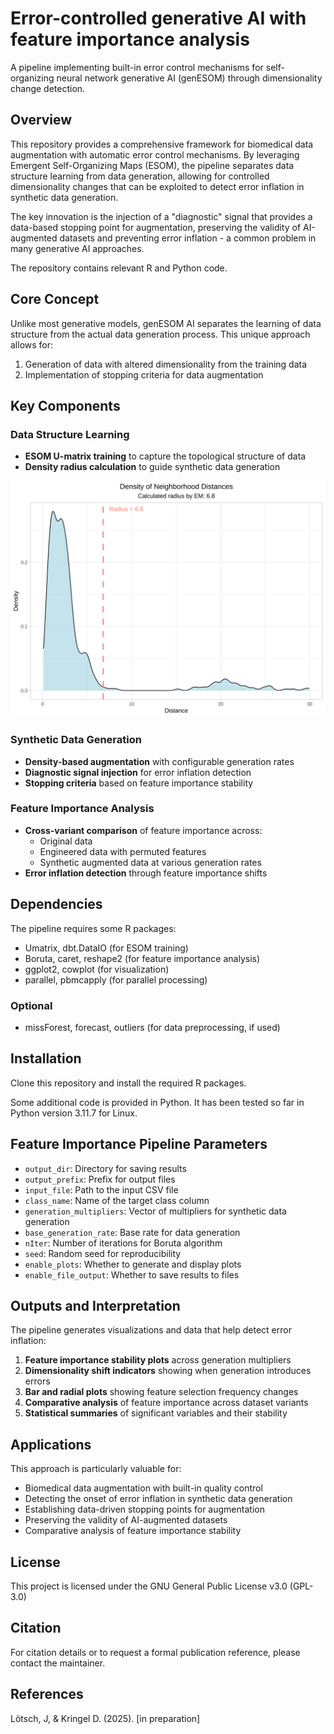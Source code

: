# Error-controlled generative AI with feature importance analysis

A pipeline implementing built-in error control mechanisms for self-organizing neural network generative AI (genESOM) through dimensionality change detection.

## Overview

This repository provides a comprehensive framework for biomedical data augmentation with automatic error control mechanisms. By leveraging Emergent Self-Organizing Maps (ESOM), the pipeline separates data structure learning from data generation, allowing for controlled dimensionality changes that can be exploited to detect error inflation in synthetic data generation.

The key innovation is the injection of a "diagnostic" signal that provides a data-based stopping point for augmentation, preserving the validity of AI-augmented datasets and preventing error inflation - a common problem in many generative AI approaches.

The repository contains relevant R and Python code.

## Core Concept

Unlike most generative models, genESOM AI separates the learning of data structure from the actual data generation process. This unique approach allows for:

1. Generation of data with altered dimensionality from the training data
2. Implementation of stopping criteria for data augmentation

## Key Components

### Data Structure Learning
- **ESOM U-matrix training** to capture the topological structure of data
- **Density radius calculation** to guide synthetic data generation

<img src="./neighborhood_distances.svg">

### Synthetic Data Generation
- **Density-based augmentation** with configurable generation rates
- **Diagnostic signal injection** for error inflation detection
- **Stopping criteria** based on feature importance stability

### Feature Importance Analysis
- **Cross-variant comparison** of feature importance across:
  - Original data
  - Engineered data with permuted features
  - Synthetic augmented data at various generation rates
- **Error inflation detection** through feature importance shifts

## Dependencies

The pipeline requires some R packages:

- Umatrix, dbt.DataIO (for ESOM training)
- Boruta, caret, reshape2 (for feature importance analysis)
- ggplot2, cowplot (for visualization)
- parallel, pbmcapply (for parallel processing)

### Optional
- missForest, forecast, outliers (for data preprocessing, if used)

## Installation

Clone this repository and install the required R packages. 

Some additional code is provided in Python. It has been tested so far in Python version 3.11.7 for Linux.


## Feature Importance Pipeline Parameters

- `output_dir`: Directory for saving results
- `output_prefix`: Prefix for output files
- `input_file`: Path to the input CSV file
- `class_name`: Name of the target class column
- `generation_multipliers`: Vector of multipliers for synthetic data generation
- `base_generation_rate`: Base rate for data generation
- `nIter`: Number of iterations for Boruta algorithm
- `seed`: Random seed for reproducibility
- `enable_plots`: Whether to generate and display plots
- `enable_file_output`: Whether to save results to files

## Outputs and Interpretation

The pipeline generates visualizations and data that help detect error inflation:

1. **Feature importance stability plots** across generation multipliers
2. **Dimensionality shift indicators** showing when generation introduces errors
3. **Bar and radial plots** showing feature selection frequency changes
4. **Comparative analysis** of feature importance across dataset variants
5. **Statistical summaries** of significant variables and their stability

## Applications

This approach is particularly valuable for:

- Biomedical data augmentation with built-in quality control
- Detecting the onset of error inflation in synthetic data generation
- Establishing data-driven stopping points for augmentation
- Preserving the validity of AI-augmented datasets
- Comparative analysis of feature importance stability

## License

This project is licensed under the GNU General Public License v3.0 (GPL-3.0)

## Citation

For citation details or to request a formal publication reference, please contact the maintainer.


## References

 Lötsch, J, & Kringel D. (2025). [in preparation]
